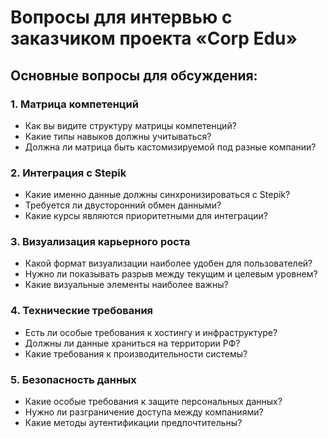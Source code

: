 # Вопросы для интервью с заказчиком проекта «Corp Edu»

## Основные вопросы для обсуждения:

### 1. Матрица компетенций
- Как вы видите структуру матрицы компетенций?
- Какие типы навыков должны учитываться?
- Должна ли матрица быть кастомизируемой под разные компании?

### 2. Интеграция с Stepik
- Какие именно данные должны синхронизироваться с Stepik?
- Требуется ли двусторонний обмен данными?
- Какие курсы являются приоритетными для интеграции?

### 3. Визуализация карьерного роста
- Какой формат визуализации наиболее удобен для пользователей?
- Нужно ли показывать разрыв между текущим и целевым уровнем?
- Какие визуальные элементы наиболее важны?

### 4. Технические требования
- Есть ли особые требования к хостингу и инфраструктуре?
- Должны ли данные храниться на территории РФ?
- Какие требования к производительности системы?

### 5. Безопасность данных
- Какие особые требования к защите персональных данных?
- Нужно ли разграничение доступа между компаниями?
- Какие методы аутентификации предпочтительны?
